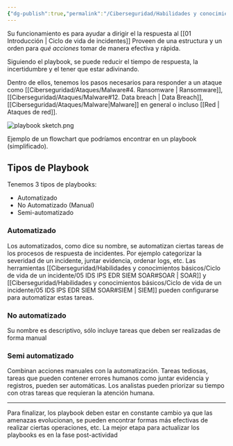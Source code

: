 ```yaml
---
{"dg-publish":true,"permalink":"/Ciberseguridad/Habilidades y conocimientos básicos/Ciclo de vida de un incidente/Playbook/"}
---
```


Su funcionamiento es para ayudar a dirigir el la respuesta al [[01 Introducción \| Ciclo de vida de incidentes]]
Proveen de una estructura y un orden para *qué acciones* tomar de manera efectiva y rápida.

Siguiendo el playbook, se puede reducir el tiempo de respuesta, la incertidumbre y el tener que estar adivinando.

Dentro de ellos, tenemos los pasos necesarios para responder a un ataque como [[Ciberseguridad/Ataques/Malware#4. Ransomware \| Ransomware]], [[Ciberseguridad/Ataques/Malware#12. Data breach \| Data Breach]], [[Ciberseguridad/Ataques/Malware\|Malware]] en general o incluso [[Red \| Ataques de red]].

![playbook sketch.png](/img/user/Assets/playbook%20sketch.png)

Ejemplo de un flowchart que podríamos encontrar en un playbook (simplificado).

## Tipos de Playbook
Tenemos 3 tipos de playbooks:
- Automatizado
- No Automatizado (Manual)
- Semi-automatizado

### Automatizado
Los automatizados, como dice su nombre, se automatizan ciertas tareas de los procesos de respuesta de incidentes. Por ejemplo categorizar la severidad de un incidente, juntar evidencia, ordenar logs, etc. Las herramientas [[Ciberseguridad/Habilidades y conocimientos básicos/Ciclo de vida de un incidente/05 IDS IPS EDR SIEM SOAR#SOAR \| SOAR]] y [[Ciberseguridad/Habilidades y conocimientos básicos/Ciclo de vida de un incidente/05 IDS IPS EDR SIEM SOAR#SIEM \| SIEM]] pueden configurarse para automatizar estas tareas.

### No automatizado
Su nombre es descriptivo, sólo incluye tareas que deben ser realizadas de forma manual

### Semi automatizado
Combinan acciones manuales con la automatización. Tareas tediosas, tareas que pueden contener errores humanos como juntar evidencia y registros, pueden ser automáticas. Los analistas pueden priorizar su tiempo con otras tareas que requieran la atención humana.

---
Para finalizar, los playbook deben estar en constante cambio ya que las amenazas evolucionan, se pueden encontrar formas más efectivas de realizar ciertas operaciones, etc.
La mejor etapa para actualizar los playbooks es en la fase post-actividad
